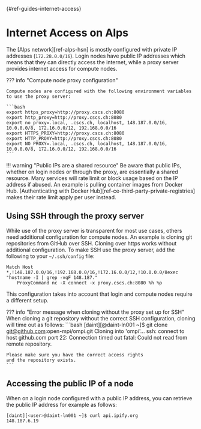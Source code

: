 [](){#ref-guides-internet-access}
# Internet Access on Alps

The [Alps network][ref-alps-hsn] is mostly configured with private IP addresses (`172.28.0.0/16`).
Login nodes have public IP addresses which means that they can directly access the internet, while a proxy server provides internet access for compute nodes.

??? info "Compute node proxy configuration"

    Compute nodes are configured with the following environment variables to use the proxy server:
    
    ```bash
    export https_proxy=http://proxy.cscs.ch:8080
    export http_proxy=http://proxy.cscs.ch:8080
    export no_proxy=.local, .cscs.ch, localhost, 148.187.0.0/16, 10.0.0.0/8, 172.16.0.0/12, 192.168.0.0/16
    export HTTPS_PROXY=http://proxy.cscs.ch:8080
    export HTTP_PROXY=http://proxy.cscs.ch:8080
    export NO_PROXY=.local, .cscs.ch, localhost, 148.187.0.0/16, 10.0.0.0/8, 172.16.0.0/12, 192.168.0.0/16
    ```

!!! warning "Public IPs are a shared resource"
    Be aware that public IPs, whether on login nodes or through the proxy, are essentially a shared resource.
    Many services will rate limit or block usage based on the IP address if abused.
    An example is pulling container images from Docker Hub.
    [Authenticating with Docker Hub][ref-ce-third-party-private-registries] makes their rate limit apply per user instead.

## Using SSH through the proxy server 

While use of the proxy server is transparent for most use cases, others need additional configuration for compute nodes.
An example is cloning git repositories from GitHub over SSH.
Cloning over https works without additional configuration.
To make SSH use the proxy server, add the following to your `~/.ssh/config` file:

``` title="~/.ssh/config"
Match Host *,!148.187.0.0/16,!192.168.0.0/16,!172.16.0.0/12,!10.0.0.0/8exec "hostname -I | grep -vqF 148.187."
    ProxyCommand nc -X connect -x proxy.cscs.ch:8080 %h %p
```

This configuration takes into account that login and compute nodes require a different setup.

??? info "Error message when cloning without the proxy set up for SSH"
    When cloning a git repository without the correct SSH configuration, cloning will time out as follows:
    ```bash
    [daint][<user>@daint-ln001 ~]$ git clone git@github.com:open-mpi/ompi.git
    Cloning into 'ompi'...
    ssh: connect to host github.com port 22: Connection timed out
    fatal: Could not read from remote repository.

    Please make sure you have the correct access rights
    and the repository exists.
    ```

## Accessing the public IP of a node

When on a login node configured with a public IP address, you can retrieve the public IP address for example as follows:

```bash
[daint][<user>@daint-ln001 ~]$ curl api.ipify.org
148.187.6.19
```
